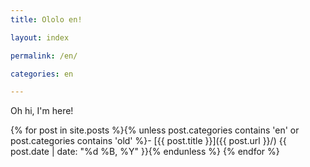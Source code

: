 ```yaml
---
title: Ololo en!

layout: index

permalink: /en/

categories: en

---
```


Oh hi, I'm here!

{% for post in site.posts %}{% unless post.categories contains 'en' or post.categories contains 'old' %}- [{{ post.title }}]({{ post.url }}/) {{ post.date | date: "%d %B, %Y" }}{% endunless %}
{% endfor %}
